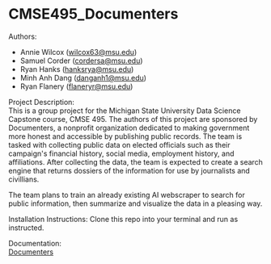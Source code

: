 # CMSE495_Documenters
Authors:
- Annie Wilcox (wilcox63@msu.edu)
- Samuel Corder (cordersa@msu.edu)
- Ryan Hanks (hanksrya@msu.edu)
- Minh Anh Dang (danganh1@msu.edu)
- Ryan Flanery (flaneryr@msu.edu)

Project Description:  
This is a group project for the Michigan State University Data Science Capstone course, CMSE 495. The authors of this project are sponsored by Documenters, a nonprofit organization dedicated to making government more honest and accessible by publishing public records. The team is tasked with collecting public data on elected officials such as their campaign's financial history, social media, employment history, and affiliations. After collecting the data, the team is expected to create a search engine that returns dossiers of the information for use by journalists and civillians.  

The team plans to train an already existing AI webscraper to search for public information, then summarize and visualize the data in a pleasing way.  

Installation Instructions: Clone this repo into your terminal and run as instructed. 

Documentation:  
[Documenters](https://www.documenters.org/)
